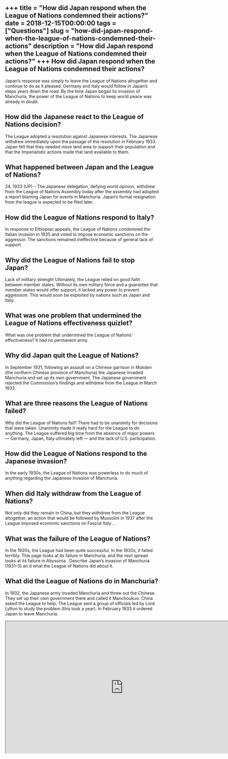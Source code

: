 +++
title = "How did Japan respond when the League of Nations condemned their actions?"
date = 2018-12-15T00:00:00
tags = ["Questions"]
slug = "how-did-japan-respond-when-the-league-of-nations-condemned-their-actions"
description = "How did Japan respond when the League of Nations condemned their actions?"
+++
How did Japan respond when the League of Nations condemned their actions?
-------------------------------------------------------------------------

Japan’s response was simply to leave the League of Nations altogether and continue to do as it pleased. Germany and Italy would follow in Japan’s steps years down the road. By the time Japan began its invasion of Manchuria, the power of the League of Nations to keep world peace was already in doubt.

How did the Japanese react to the League of Nations decision?
-------------------------------------------------------------

The League adopted a resolution against Japanese interests. The Japanese withdrew immediately upon the passage of the resolution in February 1933. Japan felt that they needed more land area to support their population and that the Imperialistic actions made that land available to them.

What happened between Japan and the League of Nations?
------------------------------------------------------

24, 1933 (UP) – The Japanese delegation, defying world opinion, withdrew from the League of Nations Assembly today after the assembly had adopted a report blaming Japan for events in Manchuria. Japan’s formal resignation from the league is expected to be filed later.

How did the League of Nations respond to Italy?
-----------------------------------------------

In response to Ethiopian appeals, the League of Nations condemned the Italian invasion in 1935 and voted to impose economic sanctions on the aggressor. The sanctions remained ineffective because of general lack of support.

Why did the League of Nations fail to stop Japan?
-------------------------------------------------

Lack of military strength Ultimately, the League relied on good faith between member states. Without its own military force and a guarantee that member states would offer support, it lacked any power to prevent aggression. This would soon be exploited by nations such as Japan and Italy.

What was one problem that undermined the League of Nations effectiveness quizlet?
---------------------------------------------------------------------------------

What was one problem that undermined the League of Nations’ effectiveness? It had no permanent army.

Why did Japan quit the League of Nations?
-----------------------------------------

In September 1931, following an assault on a Chinese garrison in Mukden (the northern Chinese province of Manchuria) the Japanese invaded Manchuria and set up its own government. The Japanese government rejected the Commission’s findings and withdrew from the League in March 1933.

What are three reasons the League of Nations failed?
----------------------------------------------------

Why did the League of Nations fail? There had to be unanimity for decisions that were taken. Unanimity made it really hard for the League to do anything. The League suffered big time from the absence of major powers — Germany, Japan, Italy ultimately left — and the lack of U.S. participation.

How did the League of Nations respond to the Japanese invasion?
---------------------------------------------------------------

In the early 1930s, the League of Nations was powerless to do much of anything regarding the Japanese invasion of Manchuria.

When did Italy withdraw from the League of Nations?
---------------------------------------------------

Not only did they remain in China, but they withdrew from the League altogether, an action that would be followed by Mussolini in 1937 after the League imposed economic sanctions on Fascist Italy …

What was the failure of the League of Nations?
----------------------------------------------

In the 1920s, the League had been quite successful. In the 1930s, it failed terribly. This page looks at its failure in Manchuria, and the next spread looks at its failure in Abyssinia . Describe Japan’s invasion of Manchuria (1931–3) an d what the League of Nations did about it.

What did the League of Nations do in Manchuria?
-----------------------------------------------

In 1932, the Japanese army invaded Manchuria and threw out the Chinese. They set up their own government there and called it Manchoukuo. China asked the League to help. The League sent a group of officials led by Lord Lytton to study the problem (this took a year). In February 1933 it ordered Japan to leave Manchuria.

<iframe allow="accelerometer; autoplay; clipboard-write; encrypted-media; gyroscope; picture-in-picture" allowfullscreen="" class="__youtube_prefs__  epyt-is-override  no-lazyload" data-no-lazy="1" data-origheight="433" data-origwidth="770" data-skipgform_ajax_framebjll="" height="433" id="_ytid_59702" loading="lazy" src="https://www.youtube.com/embed/RxsnHaYuHoA?enablejsapi=1&autoplay=0&cc_load_policy=0&cc_lang_pref=&iv_load_policy=1&loop=0&modestbranding=0&rel=1&fs=1&playsinline=0&autohide=2&theme=dark&color=red&controls=1&" title="YouTube player" width="770"></iframe>